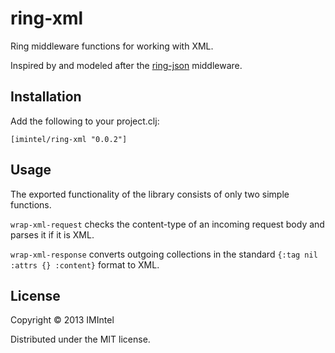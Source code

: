 # ring-xml

Ring middleware functions for working with XML.  

Inspired by and modeled after the [ring-json](https://github.com/ring-clojure/ring-json) middleware.  

## Installation
Add the following to your project.clj: 

	[imintel/ring-xml "0.0.2"]

## Usage
The exported functionality of the library consists of only two simple functions.  

`wrap-xml-request` checks the content-type of an incoming request body and parses it if it is XML.  

`wrap-xml-response` converts outgoing collections in the standard `{:tag nil :attrs {} :content}` format to XML. 

## License 
Copyright © 2013 IMIntel

Distributed under the MIT license. 